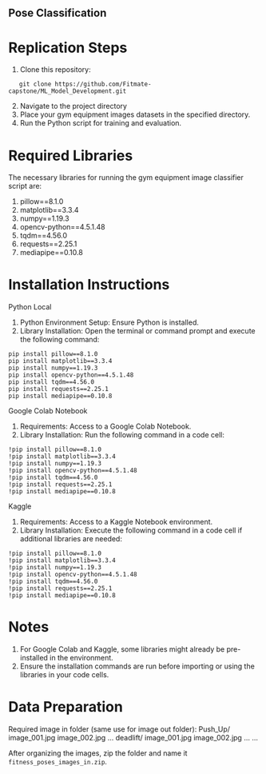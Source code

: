## Pose Classification
# Replication Steps
1. Clone this repository:
```
   git clone https://github.com/Fitmate-capstone/ML_Model_Development.git
```
2. Navigate to the project directory
3. Place your gym equipment images datasets in the specified directory.
4. Run the Python script for training and evaluation.

# Required Libraries
The necessary libraries for running the gym equipment image classifier script are:
1. pillow==8.1.0
2. matplotlib==3.3.4
3. numpy==1.19.3
4. opencv-python==4.5.1.48
5. tqdm==4.56.0
6. requests==2.25.1
7. mediapipe==0.10.8

# Installation Instructions
Python Local
1. Python Environment Setup: Ensure Python is installed.
2. Library Installation: Open the terminal or command prompt and execute the following command: 
```
pip install pillow==8.1.0
pip install matplotlib==3.3.4
pip install numpy==1.19.3
pip install opencv-python==4.5.1.48
pip install tqdm==4.56.0
pip install requests==2.25.1
pip install mediapipe==0.10.8

```
Google Colab Notebook
1. Requirements: Access to a Google Colab Notebook.
2. Library Installation: Run the following command in a code cell:
```
!pip install pillow==8.1.0
!pip install matplotlib==3.3.4
!pip install numpy==1.19.3
!pip install opencv-python==4.5.1.48
!pip install tqdm==4.56.0
!pip install requests==2.25.1
!pip install mediapipe==0.10.8

```
Kaggle
1. Requirements: Access to a Kaggle Notebook environment.
2. Library Installation: Execute the following command in a code cell if additional libraries are needed:
```
!pip install pillow==8.1.0
!pip install matplotlib==3.3.4
!pip install numpy==1.19.3
!pip install opencv-python==4.5.1.48
!pip install tqdm==4.56.0
!pip install requests==2.25.1
!pip install mediapipe==0.10.8
```
# Notes
1. For Google Colab and Kaggle, some libraries might already be pre-installed in the environment.
2. Ensure the installation commands are run before importing or using the libraries in your code cells.

# Data Preparation
Required image in folder (same use for image out folder):
      Push_Up/
        image_001.jpg
        image_002.jpg
        ...
      deadlift/
        image_001.jpg
        image_002.jpg
        ...
      ...

After organizing the images, zip the folder and name it `fitness_poses_images_in.zip`.
